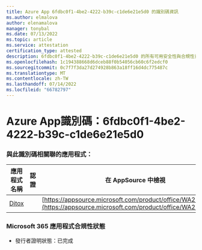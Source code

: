 ```yaml
---
title: Azure App 6fdbc0f1-4be2-4222-b39c-c1de6e21e5d0 的識別碼資訊
ms.author: elmalova
author: elenamalova
manager: tonybal
ms.date: 07/13/2022
ms.topic: article
ms.service: attestation
certification_type: attested
description: 6fdbc0f1-4be2-4222-b39c-c1de6e21e5d0 的所有可用安全性與合規性資訊。
ms.openlocfilehash: 1c194388668d6dceb88f0b54056cb60c6f2edcf0
ms.sourcegitcommit: 0c7f7f3da27d274928b863a18ff16d4dc775487c
ms.translationtype: MT
ms.contentlocale: zh-TW
ms.lasthandoff: 07/14/2022
ms.locfileid: "66782797"
---
```

# <a name="azure-app-id-6fdbc0f1-4be2-4222-b39c-c1de6e21e5d0"></a>Azure App識別碼：6fdbc0f1-4be2-4222-b39c-c1de6e21e5d0


### <a name="apps-associated-with-this-id"></a>與此識別碼相關聯的應用程式：
| **應用程式名稱** | **認證** | **在 AppSource 中檢視** |
|--------------|---------------|-----------------------|
| [Ditox](../forward/WA200004193.md) |  | [https://appsource.microsoft.com/product/office/WA200004193](https://appsource.microsoft.com/product/office/WA200004193) |

### <a name="microsoft-365-app-compliance-status"></a>Microsoft 365 應用程式合規性狀態
- 發行者證明狀態：已完成
